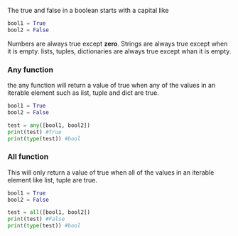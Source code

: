 The true and false in a boolean starts with a capital like
```python
bool1 = True
bool2 = False
```

Numbers are always true except **zero**.
Strings are always true except when it is empty.
lists, tuples, dictionaries are always true except whan it is empty.

### Any function
the any function will return a value of true when any of the values in an iterable element such as list, tuple and dict are true.
```python
bool1 = True
bool2 = False

test = any([bool1, bool2]) 
print(test) #True
print(type(test)) #bool
```


### All function
This will only return a value of true when all of the values in an iterable element like list, tuple are true.
```python
bool1 = True
bool2 = False

test = all([bool1, bool2]) 
print(test) #False
print(type(test)) #bool
```

